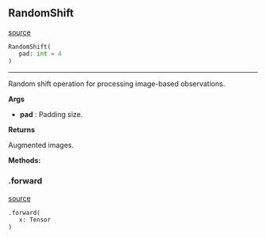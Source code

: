 #


## RandomShift
[source](https://github.com/BellmanProject/Hsuanwu/blob/main/hsuanwu/xplore/augmentation/random_shift.py/#L7)
```python 
RandomShift(
   pad: int = 4
)
```


---
Random shift operation for processing image-based observations.


**Args**

* **pad**  : Padding size.


**Returns**

Augmented images.


**Methods:**


### .forward
[source](https://github.com/BellmanProject/Hsuanwu/blob/main/hsuanwu/xplore/augmentation/random_shift.py/#L20)
```python
.forward(
   x: Tensor
)
```

